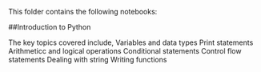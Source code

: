 This folder contains the following notebooks:

##Introduction to Python

The key topics covered include,
    Variables and data types
    Print statements
    Arithmeticc and logical operations
    Conditional statements
    Control flow statements
    Dealing with string
    Writing functions
